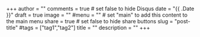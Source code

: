 +++
author = ""
comments = true	# set false to hide Disqus
date = "{{ .Date }}"
draft = true
image = ""
#menu = ""		# set "main" to add this content to the main menu
share = true	# set false to hide share buttons
slug = "post-title"
#tags = ["tag1","tag2"]
title = ""
description = ""
+++